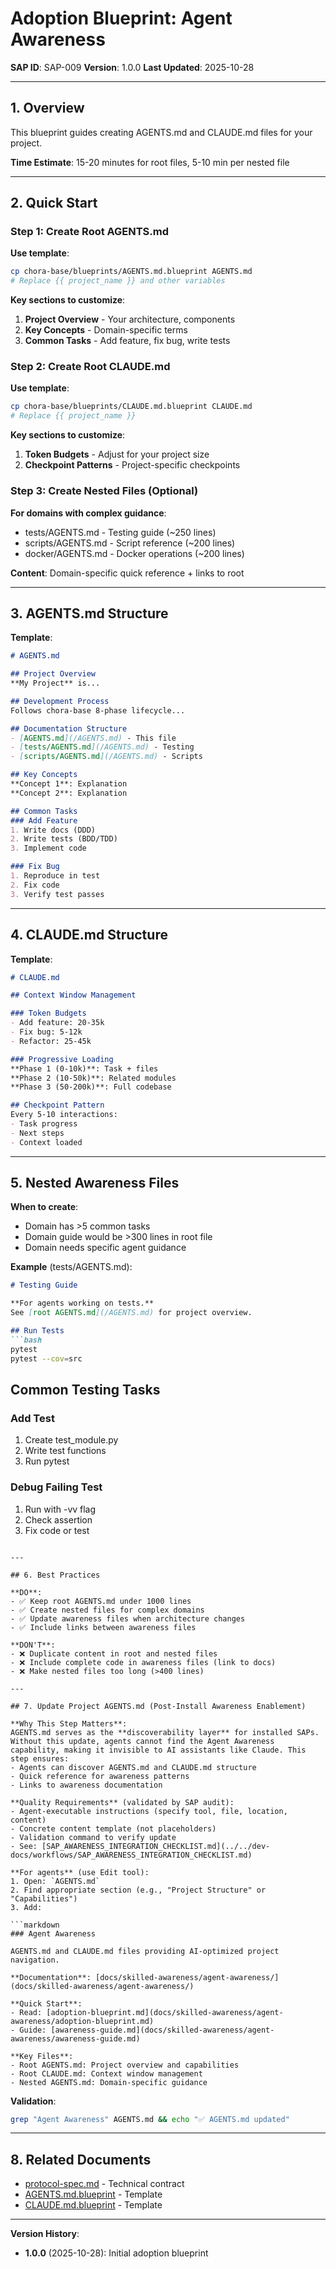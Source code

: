 # Adoption Blueprint: Agent Awareness

**SAP ID**: SAP-009
**Version**: 1.0.0
**Last Updated**: 2025-10-28

---

## 1. Overview

This blueprint guides creating AGENTS.md and CLAUDE.md files for your project.

**Time Estimate**: 15-20 minutes for root files, 5-10 min per nested file

---

## 2. Quick Start

### Step 1: Create Root AGENTS.md

**Use template**:
```bash
cp chora-base/blueprints/AGENTS.md.blueprint AGENTS.md
# Replace {{ project_name }} and other variables
```

**Key sections to customize**:
1. **Project Overview** - Your architecture, components
2. **Key Concepts** - Domain-specific terms
3. **Common Tasks** - Add feature, fix bug, write tests

### Step 2: Create Root CLAUDE.md

**Use template**:
```bash
cp chora-base/blueprints/CLAUDE.md.blueprint CLAUDE.md
# Replace {{ project_name }}
```

**Key sections to customize**:
1. **Token Budgets** - Adjust for your project size
2. **Checkpoint Patterns** - Project-specific checkpoints

### Step 3: Create Nested Files (Optional)

**For domains with complex guidance**:
- tests/AGENTS.md - Testing guide (~250 lines)
- scripts/AGENTS.md - Script reference (~200 lines)
- docker/AGENTS.md - Docker operations (~200 lines)

**Content**: Domain-specific quick reference + links to root

---

## 3. AGENTS.md Structure

**Template**:
```markdown
# AGENTS.md

## Project Overview
**My Project** is...

## Development Process
Follows chora-base 8-phase lifecycle...

## Documentation Structure
- [AGENTS.md](/AGENTS.md) - This file
- [tests/AGENTS.md](/AGENTS.md) - Testing
- [scripts/AGENTS.md](/AGENTS.md) - Scripts

## Key Concepts
**Concept 1**: Explanation
**Concept 2**: Explanation

## Common Tasks
### Add Feature
1. Write docs (DDD)
2. Write tests (BDD/TDD)
3. Implement code

### Fix Bug
1. Reproduce in test
2. Fix code
3. Verify test passes
```

---

## 4. CLAUDE.md Structure

**Template**:
```markdown
# CLAUDE.md

## Context Window Management

### Token Budgets
- Add feature: 20-35k
- Fix bug: 5-12k
- Refactor: 25-45k

### Progressive Loading
**Phase 1 (0-10k)**: Task + files
**Phase 2 (10-50k)**: Related modules
**Phase 3 (50-200k)**: Full codebase

## Checkpoint Pattern
Every 5-10 interactions:
- Task progress
- Next steps
- Context loaded
```

---

## 5. Nested Awareness Files

**When to create**:
- Domain has >5 common tasks
- Domain guide would be >300 lines in root file
- Domain needs specific agent guidance

**Example** (tests/AGENTS.md):
```markdown
# Testing Guide

**For agents working on tests.**
See [root AGENTS.md](/AGENTS.md) for project overview.

## Run Tests
```bash
pytest
pytest --cov=src
```

## Common Testing Tasks
### Add Test
1. Create test_module.py
2. Write test functions
3. Run pytest

### Debug Failing Test
1. Run with -vv flag
2. Check assertion
3. Fix code or test
```

---

## 6. Best Practices

**DO**:
- ✅ Keep root AGENTS.md under 1000 lines
- ✅ Create nested files for complex domains
- ✅ Update awareness files when architecture changes
- ✅ Include links between awareness files

**DON'T**:
- ❌ Duplicate content in root and nested files
- ❌ Include complete code in awareness files (link to docs)
- ❌ Make nested files too long (>400 lines)

---

## 7. Update Project AGENTS.md (Post-Install Awareness Enablement)

**Why This Step Matters**:
AGENTS.md serves as the **discoverability layer** for installed SAPs. Without this update, agents cannot find the Agent Awareness capability, making it invisible to AI assistants like Claude. This step ensures:
- Agents can discover AGENTS.md and CLAUDE.md structure
- Quick reference for awareness patterns
- Links to awareness documentation

**Quality Requirements** (validated by SAP audit):
- Agent-executable instructions (specify tool, file, location, content)
- Concrete content template (not placeholders)
- Validation command to verify update
- See: [SAP_AWARENESS_INTEGRATION_CHECKLIST.md](../../dev-docs/workflows/SAP_AWARENESS_INTEGRATION_CHECKLIST.md)

**For agents** (use Edit tool):
1. Open: `AGENTS.md`
2. Find appropriate section (e.g., "Project Structure" or "Capabilities")
3. Add:

```markdown
### Agent Awareness

AGENTS.md and CLAUDE.md files providing AI-optimized project navigation.

**Documentation**: [docs/skilled-awareness/agent-awareness/](docs/skilled-awareness/agent-awareness/)

**Quick Start**:
- Read: [adoption-blueprint.md](docs/skilled-awareness/agent-awareness/adoption-blueprint.md)
- Guide: [awareness-guide.md](docs/skilled-awareness/agent-awareness/awareness-guide.md)

**Key Files**:
- Root AGENTS.md: Project overview and capabilities
- Root CLAUDE.md: Context window management
- Nested AGENTS.md: Domain-specific guidance
```

**Validation**:
```bash
grep "Agent Awareness" AGENTS.md && echo "✅ AGENTS.md updated"
```

---

## 8. Related Documents

- [protocol-spec.md](protocol-spec.md) - Technical contract
- [AGENTS.md.blueprint](/blueprints/AGENTS.md.blueprint) - Template
- [CLAUDE.md.blueprint](/blueprints/CLAUDE.md.blueprint) - Template

---

**Version History**:
- **1.0.0** (2025-10-28): Initial adoption blueprint
